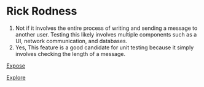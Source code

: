 # Rick Rodness

1. Not if it involves the entire process of writing and sending a message to another user. Testing this likely involves multiple components such as a UI, network communication, and databases. 
2. Yes, This feature is a good candidate for unit testing because it simply involves checking the length of a message. 

[Expose](https://rickrodness.github.io/Lab5_Starter/expose.html)

[Explore](https://rickrodness.github.io/Lab5_Starter/explore.html)

